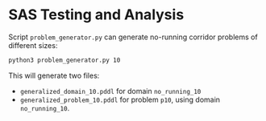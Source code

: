 # SAS Testing and Analysis


Script `problem_generator.py` can generate no-running corridor problems of different sizes:

```bash
python3 problem_generator.py 10
```

This will generate two files:
 
 * `generalized_domain_10.pddl` for domain `no_running_10`
 * `generalized_problem_10.pddl` for problem `p10`, using domain `no_running_10`.
